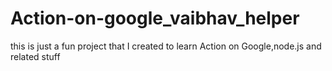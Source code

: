 # Action-on-google_vaibhav_helper
this is just a fun project that I created to learn Action on Google,node.js and related stuff 
